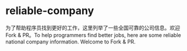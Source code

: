 # reliable-company
为了帮助程序员找到更好的工作，这里列举了一些全国可靠的公司信息。欢迎Fork &amp; PR。To help programmers find better jobs, here are some reliable national company information. Welcome to Fork &amp; PR.
